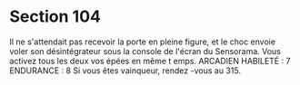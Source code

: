 # Section 104

Il ne s'attendait pas recevoir la porte en pleine figure, et le choc
envoie voler son désintégrateur sous la console de l'écran du
Sensorama. Vous activez tous les deux vos épées en même t emps.
ARCADIEN  HABILETÉ  : 7 ENDURANCE  : 8
Si vous êtes vainqueur, rendez -vous au 315.